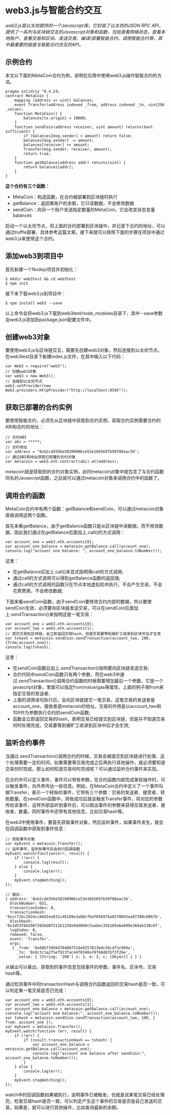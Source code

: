 # web3.js与智能合约交互 

*web3.js是以太坊提供的一个Javascript库，它封装了以太坊的JSON RPC API，提供了一系列与区块链交互的Javascript对象和函数，包括查看网络状态，查看本地账户、查看交易和区块、发送交易、编译/部署智能合约、调用智能合约等，其中最重要的就是与智能合约交互的API。*

## 示例合约 ##
本文以下面的MetaCoin合约为例，说明在应用中使用web3.js操作智能合约的方法。

	pragma solidity ^0.4.24;
	contract MetaCoin {
		mapping (address => uint) balances;
		event Transfer(address indexed _from, address indexed _to, uint256 _value);
		function MetaCoin() {
			balances[tx.origin] = 10000;
		}
		function sendCoin(address receiver, uint amount) returns(bool sufficient) {
			if (balances[msg.sender] < amount) return false;
			balances[msg.sender] -= amount;
			balances[receiver] += amount;
			Transfer(msg.sender, receiver, amount);
			return true;
		}
		function getBalance(address addr) returns(uint) {
			return balances[addr];
		}
	}

**这个合约有三个函数：**

- MetaCoin：构造函数，在合约被部署到区块链时执行
- getBalance：返回某账户的余额，它只读数据，不会修改数据
- sendCoin：向另一个账户发送指定数量的MetaCoin，它会改变状态变量balances

启动一个以太坊节点，将上面的合约部署到区块链中，并记录下合约的地址，可以通过truffle部署，具体参考这篇文章。接下来就可以按照下面的步骤在项目中通过web3.js来使用这个合约。

## 添加web3到项目中 ##

首先新建一个Nodejs项目并初始化：

	$ mkdir web3test && cd web3test
	$ npm init
接下来下载web3.js到项目中：

	$ npm install web3 --save
以上命令会将web3.js下载到web3test/node\_modules目录下，其中--save参数会web3.js添加到package.json配置文件中。

## 创建web3对象 ##
要使用web3.js与区块链交互，需要先创建web3对象，然后连接到以太坊节点。
在web3test目录下新建index.js文件，在其中输入以下代码：

	var Web3 = require("web3");
	// 创建web3对象
	var web3 = new Web3();
	// 连接到以太坊节点
	web3.setProvider(new Web3.providers.HttpProvider("http://localhost:8545"));
## 获取已部署的合约实例 ##
要使用智能合约，必须先从区块链中获取到合约实例，获取合约实例需要合约的ABI和合约的地址：

	// 合约ABI
	var abi = *****;
	// 合约地址
	var address = "0xb2cdd356e58280906ce53e1665697b50f88aac56";
	// 通过ABI和地址获取已部署的合约对象
	var metacoin = web3.eth.contract(abi).at(address);
metacoin就是获取到的合约对象实例，此时metacoin对象中就包含了与合约函数同名的Javascript函数，之后就可以通过metacoin对象来调用合约中的函数了。

## 调用合约函数 ##
MetaCoin合约中有两个函数：getBalance和sendCoin，可以通过metacoin对象直接调用这两个函数。

首先来看getBalance，由于getBalance函数只是从区块链中读数据，而不修改数据，因此我们通过在getBalance后面加上.call()的方式调用：

	var account_one = web3.eth.accounts[0];
	var account_one_balance = metacoin.getBalance.call(account_one);
	console.log("account one balance: ", account_one_balance.toNumber());

这里：

- 在getBalance后加上.call()来显式指明用call的方式调用;
- 通过call的方式调用可以得到getBalance函数的返回值;
- 通过call的方式调用的函数只在节点本地虚拟机中执行，不会产生交易，不会花费费用，不会修改数据;

下面来看sendCoin函数，由于sendCoin要修改合约内部的数据，所以要使sendCoin生效，必须要向区块链发送交易，可以在sendCoin后面加上.sendTransaction()来指明这是一笔交易：

	var account_one = web3.eth.accounts[0];
	var account_two = web3.eth.accounts[1];
	// 提交交易到区块链，会立即返回交易hash，但是交易要等到被矿工收录到区块中后才生效
	var txhash = metacoin.sendCoin.sendTransaction(account_two, 100, {from:account_one});
	console.log(txhash);

这里：
 
- 在sendCoin函数后加上.sendTransaction()指明要向区块链发送交易;
- 合约代码中sendCoin函数只有两个参数，而在web3中通过.sendTransaction()调用合约函数的时候需要增加最后一个参数，它是一个javascript对象，里面可以指定from/value/gas等属性，上面的例子用from来指定交易的发送者;
- 上面的调用语句执行后，会向区块链提交一笔交易，这笔交易的发送者是account\_one，接收者是metacoin的地址，交易的作用是以account\_two和100作为参数执行合约的sendCoin函数;
- 函数会立即返回交易的hash，表明交易已经提交到区块链，但是并不知道交易何时处理完成，交易要等到被旷工收录到区块中后才会生效;

## 监听合约事件 ##
当通过.sendTransaction()调用合约的时候，交易会被提交到区块链进行处理，这个处理需要一定的时间，如果需要等交易完成之后再执行其他操作，就必须要知道交易何时完成，那么如何知道交易何时完成呢？可以通过监听合约事件来实现。

在合约中可以定义事件，事件可以带有参数，在合约函数内部完成某些操作时，可以触发事件，向外界传达一些信息。例如，在MetaCoin合约中定义了一个事件叫做Transfer，表示一个转账的事件，它带有三个参数：交易的发送者、接受者、转账数量。在sendCoin函数中，转账成功后就会触发Transfer事件，将对应的参数传给该事件，这样外部监听到事件后，可以取出事件的参数来获得交易发送者、接收者、数量。同时事件中还带有其他信息，比如交易hash等。

在web3中使用事件，要首先获取事件对象，然后监听事件，如果事件发生，就会在回调函数中获取到事件信息：

	// 获取事件对象
	var myEvent = metacoin.Transfer();
	// 监听事件，监听到事件后会执行回调函数
	myEvent.watch(function(err, result) {
	    if (!err) {
	        console.log(result);
	    } else {
	        console.log(err);
	    }
	    myEvent.stopWatching();
	});

	// 输出：
	{ address: '0xb2cdd356e58280906ce53e1665697b50f88aac56',
	  blockNumber: 651,
	  transactionIndex: 0,
	  transactionHash: '0xcc71bc2824cc84d1ee831c46189e3a80cf0af05697ba0370693aa97390c8067b',
	  blockHash: '0x1d53f04206f3926d0f311b1230a9dd0b0c5aadac35b169a6a609e384ab130c6f',
	  logIndex: 0,
	  removed: false,
	  event: 'Transfer',
	  args: 
	   { _from: '0x68b73956d704007514e9257813bdc58cdf3c969a',
	     _to: '0x9c3c1a2f5ef913fac44f0348a78f68d835f3f26e',
	     _value: { [String: '100'] s: 1, e: 2, c: [Object] } } }

从输出可以看出，获取到的事件信息包括事件的参数、事件名、区块号、交易hash等。

通过检测事件中的transactionHash与调用合约函数返回的交易hash是否一致，可以判定某一笔交易是否已完成：

	var account_one = web3.eth.accounts[0];
	var account_two = web3.eth.accounts[1];
	var account_one_balance = metacoin.getBalance.call(account_one);
	console.log("account one balance:", account_one_balance.toNumber());
	var txhash = metacoin.sendCoin.sendTransaction(account_two, 100, { from: account_one });
	var myEvent = metacoin.Transfer();
	myEvent.watch(function (err, result) {
	    if (!err) {
	        if (result.transactionHash == txhash) {
	            var account_one_balance = metacoin.getBalance.call(account_one);
	            console.log("account one balance after sendCoin:", account_one_balance.toNumber());
	        }
	    } else {
	        console.log(err);
	    }
	    myEvent.stopWatching();
	});
	
watch中的回调函数如果被执行，说明事件已被触发，也就是说某笔交易已经处理完，检查交易hash是否一致，可以判定产生这个事件的交易是否是自己发送的交易，如果是，就可以进行其他操作，比如查询最新的余额。